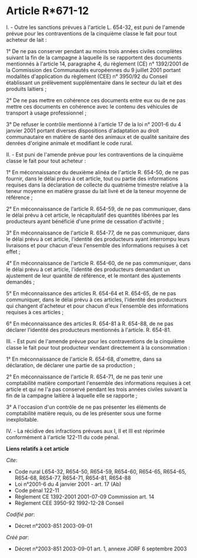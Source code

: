 # Article R*671-12

I. - Outre les sanctions prévues à l'article L. 654-32, est puni de l'amende prévue pour les contraventions de la cinquième
classe le fait pour tout acheteur de lait :

1° De ne pas conserver pendant au moins trois années civiles complètes suivant la fin de la campagne à laquelle ils se
rapportent des documents mentionnés à l'article 14, paragraphe 4, du règlement (CE) n° 1392/2001 de la Commission des
Communautés européennes du 9 juillet 2001 portant modalités d'application du règlement (CEE) n° 3950/92 du Conseil
établissant un prélèvement supplémentaire dans le secteur du lait et des produits laitiers ;

2° De ne pas mettre en cohérence ces documents entre eux ou de ne pas mettre ces documents en cohérence avec le contenu des
véhicules de transport à usage professionnel ;

3° De refuser le contrôle mentionné à l'article 17 de la loi n° 2001-6 du 4 janvier 2001 portant diverses dispositions
d'adaptation au droit communautaire en matière de santé des animaux et de qualité sanitaire des denrées d'origine animale et
modifiant le code rural.

II. - Est puni de l'amende prévue pour les contraventions de la cinquième classe le fait pour tout acheteur :

1° En méconnaissance du deuxième alinéa de l'article R. 654-50, de ne pas fournir, dans le délai prévu à cet article, tout ou
partie des informations requises dans la déclaration de collecte du quatrième trimestre relative à la teneur moyenne en
matière grasse du lait livré et de la teneur moyenne de référence ;

2° En méconnaissance de l'article R. 654-59, de ne pas communiquer, dans le délai prévu à cet article, le récapitulatif des
quantités libérées par les producteurs ayant bénéficié d'une prime de cessation d'activité ;

3° En méconnaissance de l'article R. 654-77, de ne pas communiquer, dans le délai prévu à cet article, l'identité des
producteurs ayant interrompu leurs livraisons et pour chacun d'eux l'ensemble des informations requises à cet effet ;

4° En méconnaissance de l'article R. 654-60, de ne pas communiquer, dans le délai prévu à cet article, l'identité des
producteurs demandant un ajustement de leur quantité de référence, et le montant des ajustements demandés ;

5° En méconnaissance des articles R. 654-64 et R. 654-65, de ne pas communiquer, dans le délai prévu à ces articles,
l'identité des producteurs qui changent d'acheteur et pour chacun d'eux l'ensemble des informations requises à ces articles ;

6° En méconnaissance des articles R. 654-81 à R. 654-88, de ne pas déclarer l'identité des producteurs mentionnés à
l'article. R. 654-81.

III. - Est puni de l'amende prévue pour les contraventions de la cinquième classe le fait pour tout producteur vendant
directement à la consommation :

1° En méconnaissance de l'article R. 654-68, d'omettre, dans sa déclaration, de déclarer une partie de sa production ;

2° En méconnaissance de l'article R. 654-71, de ne pas tenir une comptabilité matière comportant l'ensemble des informations
requises à cet article et qui ne l'a pas conservé pendant les trois années civiles suivant la fin de la campagne laitière à
laquelle elle se rapporte ;

3° A l'occasion d'un contrôle de ne pas présenter les éléments de comptabilité matière requis, ou de les présenter sous une
forme inexploitable.

IV. - La récidive des infractions prévues aux I, II et III est réprimée conformément à l'article 122-11 du code pénal.

**Liens relatifs à cet article**

_Cite_:

  - Code rural L654-32, R654-50, R654-59, R654-60, R654-65, R654-65, R654-68, R654-77, R654-71, R654-81, R654-88
  - Loi n°2001-6 du 4 janvier 2001 - art. 17 (Ab)
  - Code pénal 122-11
  - Règlement CE 1392-2001 2001-07-09 Commission art. 14
  - Règlement CEE 3950-92 1992-12-28 Conseil

_Codifié par_:

  - Décret n°2003-851 2003-09-01

_Créé par_:

  - Décret n°2003-851 2003-09-01 art. 1, annexe JORF 6 septembre 2003
